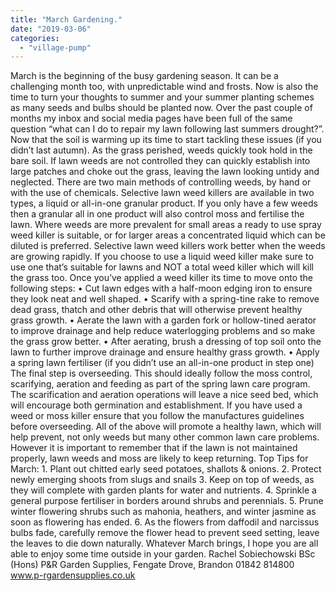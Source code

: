 ```yaml
---
title: "March Gardening."
date: "2019-03-06"
categories: 
  - "village-pump"
---
```


March is the beginning of the busy gardening season. It can be a challenging month too, with unpredictable wind and frosts. Now is also the time to turn your thoughts to summer and your summer planting schemes as many seeds and bulbs should be planted now. Over the past couple of months my inbox and social media pages have been full of the same question “what can I do to repair my lawn following last summers drought?”. Now that the soil is warming up its time to start tackling these issues (if you didn’t last autumn). As the grass perished, weeds quickly took hold in the bare soil. If lawn weeds are not controlled they can quickly establish into large patches and choke out the grass, leaving the lawn looking untidy and neglected. There are two main methods of controlling weeds, by hand or with the use of chemicals. Selective lawn weed killers are available in two types, a liquid or all-in-one granular product. If you only have a few weeds then a granular all in one product will also control moss and fertilise the lawn. Where weeds are more prevalent for small areas a ready to use spray weed killer is suitable, or for larger areas a concentrated liquid which can be diluted is preferred. Selective lawn weed killers work better when the weeds are growing rapidly. If you choose to use a liquid weed killer make sure to use one that’s suitable for lawns and NOT a total weed killer which will kill the grass too. Once you’ve applied a weed killer its time to move onto the following steps: • Cut lawn edges with a half-moon edging iron to ensure they look neat and well shaped. • Scarify with a spring-tine rake to remove dead grass, thatch and other debris that will otherwise prevent healthy grass growth. • Aerate the lawn with a garden fork or hollow-tined aerator to improve drainage and help reduce waterlogging problems and so make the grass grow better. • After aerating, brush a dressing of top soil onto the lawn to further improve drainage and ensure healthy grass growth. • Apply a spring lawn fertiliser (if you didn’t use an all-in-one product in step one) The final step is overseeding. This should ideally follow the moss control, scarifying, aeration and feeding as part of the spring lawn care program. The scarification and aeration operations will leave a nice seed bed, which will encourage both germination and establishment. If you have used a weed or moss killer ensure that you follow the manufactures guidelines before overseeding. All of the above will promote a healthy lawn, which will help prevent, not only weeds but many other common lawn care problems. However it is important to remember that if the lawn is not maintained properly, lawn weeds and moss are likely to keep returning. Top Tips for March: 1. Plant out chitted early seed potatoes, shallots & onions. 2. Protect newly emerging shoots from slugs and snails 3. Keep on top of weeds, as they will complete with garden plants for water and nutrients. 4. Sprinkle a general purpose fertiliser in borders around shrubs and perennials. 5. Prune winter flowering shrubs such as mahonia, heathers, and winter jasmine as soon as flowering has ended. 6. As the flowers from daffodil and narcissus bulbs fade, carefully remove the flower head to prevent seed setting, leave the leaves to die down naturally. Whatever March brings, I hope you are all able to enjoy some time outside in your garden. Rachel Sobiechowski BSc (Hons) P&R Garden Supplies, Fengate Drove, Brandon 01842 814800 www.p-rgardensupplies.co.uk
